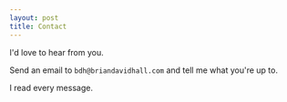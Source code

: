 ```yaml
---
layout: post
title: Contact
---
```


I'd love to hear from you. 

Send an email to `bdh@briandavidhall.com` and tell me what you're up to. 

I read every message.


